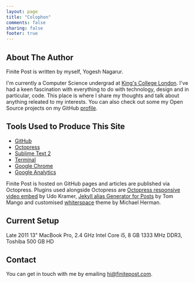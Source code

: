 ```yaml
---
layout: page
title: "Colophon"
comments: false
sharing: false
footer: true
---
```

About The Author
-----------------
Finite Post is written by myself, Yogesh Nagarur.

I'm currently a Computer Science undergrad at [King's College London](http://www.kcl.ac.uk). I've had a keen fascination with everything to do with technology, design and in particular, code. This place is where I share my thoughts and talk about anything releated to my interests. You can also check out some my Open Source projects on my GitHub [profile](https://github.com/loop).

Tools Used to Produce This Site
--------------------------------
* [GitHub](https://github.com)
* [Octopress](http://octopress.org/)
* [Sublime Text 2](http://www.sublimetext.com/2)
* [Terminal](http://www.apple.com/osx/apps/all.html#terminal)
* [Google Chrome](https://www.google.com/chrome)
* [Google Analytics](http://www.google.com/analytics/)

Finite Post is hosted on GitHub pages and articles are published via Octopress. Plugins used alongside Octopress are [Octopress responsive video embed](https://github.com/optikfluffel/octopress-responsive-video-embed) by Udo Kramer, [Jekyll alias Generator for Posts](https://github.com/tsmango/jekyll_alias_generator) by Tom Mango and customised [whiterspace](https://github.com/mjhea0/whiterspace) theme by Michael Herman.

Current Setup
--------------------------------
Late 2011 13" MacBook Pro, 2.4 GHz Intel Core i5, 8 GB 1333 MHz DDR3, Toshiba 500 GB HD

Contact
-------
You can get in touch with me by emailing [hi@finitepost.com](mailto:finitepost@gmail.com).